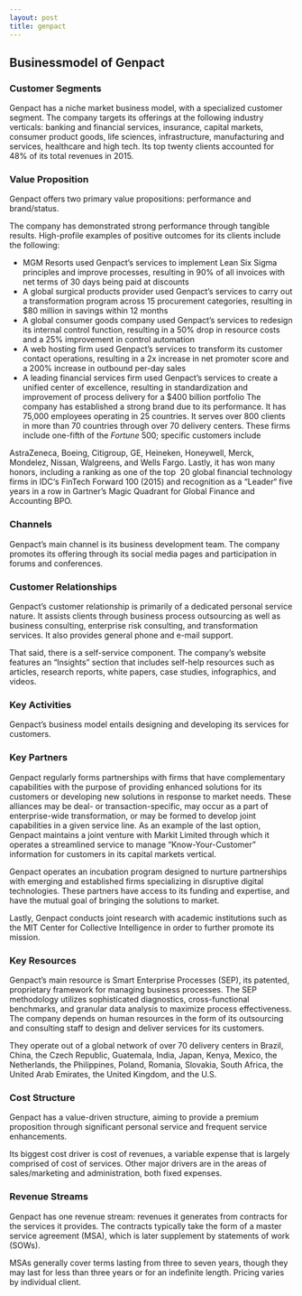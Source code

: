 ```yaml
---
layout: post
title: genpact
---
```


Businessmodel of Genpact
-------------------------

### Customer Segments

Genpact has a niche market business model, with a specialized customer segment. The company targets its offerings at the following industry verticals: banking and financial services, insurance, capital markets, consumer product goods, life sciences, infrastructure, manufacturing and services, healthcare and high tech. Its top twenty clients accounted for 48% of its total revenues in 2015.

### Value Proposition

Genpact offers two primary value propositions: performance and brand/status.

The company has demonstrated strong performance through tangible results. High-profile examples of positive outcomes for its clients include the following:

 * MGM Resorts used Genpact’s services to implement Lean Six Sigma principles and improve processes, resulting in 90% of all invoices with net terms of 30 days being paid at discounts
* A global surgical products provider used Genpact’s services to carry out a transformation program across 15 procurement categories, resulting in $80 million in savings within 12 months
* A global consumer goods company used Genpact’s services to redesign its internal control function, resulting in a 50% drop in resource costs and a 25% improvement in control automation
* A web hosting firm used Genpact’s services to transform its customer contact operations, resulting in a 2x increase in net promoter score and a 200% increase in outbound per-day sales
* A leading financial services firm used Genpact’s services to create a unified center of excellence, resulting in standardization and improvement of process delivery for a $400 billion portfolio
 The company has established a strong brand due to its performance. It has 75,000 employees operating in 25 countries. It serves over 800 clients in more than 70 countries through over 70 delivery centers. These firms include one-fifth of the *Fortune* 500; specific customers include

AstraZeneca, Boeing, Citigroup, GE, Heineken, Honeywell, Merck, Mondelez, Nissan, Walgreens, and Wells Fargo. Lastly, it has won many honors, including a ranking as one of the top  20 global financial technology firms in IDC‘s FinTech Forward 100 (2015) and recognition as a “Leader“ five years in a row in Gartner’s Magic Quadrant for Global Finance and Accounting BPO.

### Channels

Genpact’s main channel is its business development team. The company promotes its offering through its social media pages and participation in forums and conferences.

### Customer Relationships

Genpact’s customer relationship is primarily of a dedicated personal service nature. It assists clients through business process outsourcing as well as business consulting, enterprise risk consulting, and transformation services. It also provides general phone and e-mail support.

That said, there is a self-service component. The company’s website features an “Insights” section that includes self-help resources such as articles, research reports, white papers, case studies, infographics, and videos.

### Key Activities

Genpact’s business model entails designing and developing its services for customers.

### Key Partners

Genpact regularly forms partnerships with firms that have complementary capabilities with the purpose of providing enhanced solutions for its customers or developing new solutions in response to market needs. These alliances may be deal- or transaction-specific, may occur as a part of enterprise-wide transformation, or may be formed to develop joint capabilities in a given service line. As an example of the last option, Genpact maintains a joint venture with Markit Limited through which it operates a streamlined service to manage “Know-Your-Customer” information for customers in its capital markets vertical.

Genpact operates an incubation program designed to nurture partnerships with emerging and established firms specializing in disruptive digital technologies. These partners have access to its funding and expertise, and have the mutual goal of bringing the solutions to market.

Lastly, Genpact conducts joint research with academic institutions such as the MIT Center for Collective Intelligence in order to further promote its mission.

### Key Resources

Genpact’s main resource is Smart Enterprise Processes (SEP), its patented, proprietary framework for managing business processes. The SEP methodology utilizes sophisticated diagnostics, cross-functional benchmarks, and granular data analysis to maximize process effectiveness. The company depends on human resources in the form of its outsourcing and consulting staff to design and deliver services for its customers.

They operate out of a global network of over 70 delivery centers in Brazil, China, the Czech Republic, Guatemala, India, Japan, Kenya, Mexico, the Netherlands, the Philippines, Poland, Romania, Slovakia, South Africa, the United Arab Emirates, the United Kingdom, and the U.S.

### Cost Structure

Genpact has a value-driven structure, aiming to provide a premium proposition through significant personal service and frequent service enhancements.

Its biggest cost driver is cost of revenues, a variable expense that is largely comprised of cost of services. Other major drivers are in the areas of sales/marketing and administration, both fixed expenses.

### Revenue Streams

Genpact has one revenue stream: revenues it generates from contracts for the services it provides. The contracts typically take the form of a master service agreement (MSA), which is later supplement by statements of work (SOWs).

MSAs generally cover terms lasting from three to seven years, though they may last for less than three years or for an indefinite length. Pricing varies by individual client.
